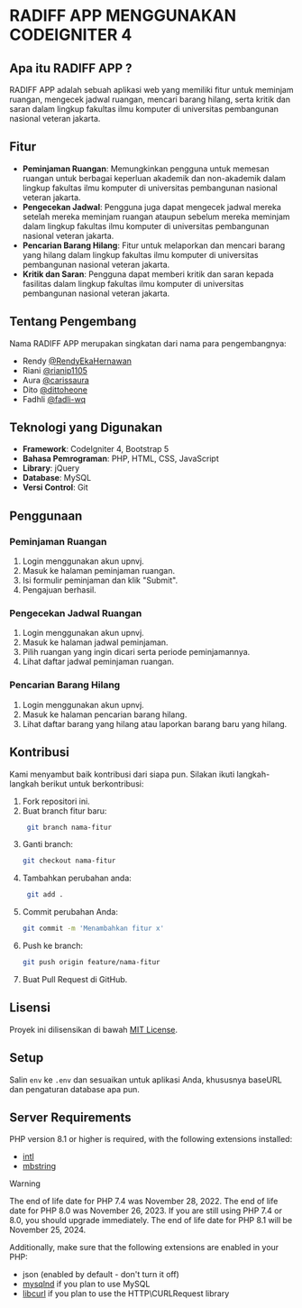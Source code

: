 # RADIFF APP MENGGUNAKAN CODEIGNITER 4

## Apa itu RADIFF APP ?

RADIFF APP adalah sebuah aplikasi web yang memiliki fitur untuk meminjam ruangan, mengecek jadwal ruangan, mencari barang hilang, serta kritik dan saran dalam lingkup fakultas ilmu komputer di universitas pembangunan nasional veteran jakarta.

## Fitur

- **Peminjaman Ruangan**: Memungkinkan pengguna untuk memesan ruangan untuk berbagai keperluan akademik dan non-akademik dalam lingkup fakultas ilmu komputer di universitas pembangunan nasional veteran jakarta.
- **Pengecekan Jadwal**: Pengguna juga dapat mengecek jadwal mereka setelah mereka meminjam ruangan ataupun sebelum mereka meminjam dalam lingkup fakultas ilmu komputer di universitas pembangunan nasional veteran jakarta.
- **Pencarian Barang Hilang**: Fitur untuk melaporkan dan mencari barang yang hilang dalam lingkup fakultas ilmu komputer di universitas pembangunan nasional veteran jakarta.
- **Kritik dan Saran**: Pengguna dapat memberi kritik dan saran kepada fasilitas dalam lingkup fakultas ilmu komputer di universitas pembangunan nasional veteran jakarta.

## Tentang Pengembang

Nama RADIFF APP merupakan singkatan dari nama para pengembangnya:
- Rendy [@RendyEkaHernawan](https://github.com/RendyEkaHernawan)
- Riani [@rianip1105](https://github.com/rianip1105)
- Aura [@carissaura](https://github.com/carissaura)
- Dito [@dittoheone](https://github.com/dittoheone)
- Fadhli [@fadli-wq](https://github.com/fadli-wq)

## Teknologi yang Digunakan

- **Framework**: CodeIgniter 4, Bootstrap 5
- **Bahasa Pemrograman**: PHP, HTML, CSS, JavaScript
- **Library**: jQuery
- **Database**: MySQL
- **Versi Control**: Git

## Penggunaan

### Peminjaman Ruangan

1. Login menggunakan akun upnvj.
2. Masuk ke halaman peminjaman ruangan.
3. Isi formulir peminjaman dan klik "Submit".
4. Pengajuan berhasil.

### Pengecekan Jadwal Ruangan
1. Login menggunakan akun upnvj.
2. Masuk ke halaman jadwal peminjaman.
3. Pilih ruangan yang ingin dicari serta periode peminjamannya.
4. Lihat daftar jadwal peminjaman ruangan.

### Pencarian Barang Hilang
1. Login menggunakan akun upnvj.
2. Masuk ke halaman pencarian barang hilang.
3. Lihat daftar barang yang hilang atau laporkan barang baru yang hilang.

## Kontribusi

Kami menyambut baik kontribusi dari siapa pun. Silakan ikuti langkah-langkah berikut untuk berkontribusi:

1. Fork repositori ini.
2. Buat branch fitur baru:
   ```bash
    git branch nama-fitur
    ```
4. Ganti branch:
    ```bash
    git checkout nama-fitur
    ```
5. Tambahkan perubahan anda:
   ```bash
    git add .
    ```
7. Commit perubahan Anda:
    ```bash
    git commit -m 'Menambahkan fitur x'
    ```
8. Push ke branch:
    ```bash
    git push origin feature/nama-fitur
    ```
9. Buat Pull Request di GitHub.

## Lisensi

Proyek ini dilisensikan di bawah [MIT License](LICENSE).

## Setup

Salin `env` ke `.env` dan sesuaikan untuk aplikasi Anda, khususnya baseURL
dan pengaturan database apa pun.


## Server Requirements

PHP version 8.1 or higher is required, with the following extensions installed:

- [intl](http://php.net/manual/en/intl.requirements.php)
- [mbstring](http://php.net/manual/en/mbstring.installation.php)

> [!WARNING]
> The end of life date for PHP 7.4 was November 28, 2022.
> The end of life date for PHP 8.0 was November 26, 2023.
> If you are still using PHP 7.4 or 8.0, you should upgrade immediately.
> The end of life date for PHP 8.1 will be November 25, 2024.

Additionally, make sure that the following extensions are enabled in your PHP:

- json (enabled by default - don't turn it off)
- [mysqlnd](http://php.net/manual/en/mysqlnd.install.php) if you plan to use MySQL
- [libcurl](http://php.net/manual/en/curl.requirements.php) if you plan to use the HTTP\CURLRequest library
